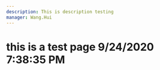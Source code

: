 ```yaml
---
description: This is description testing
manager: Wang.Hui
---
```

# this is a test page 9/24/2020 7:38:35 PM